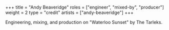 +++
title = "Andy Beaveridge"
roles = ["engineer", "mixed-by", "producer"]
weight = 2
type = "credit"
artists = ["andy-beaveridge"]
+++

Engineering, mixing, and production on "Waterloo Sunset" by The Tarleks.
